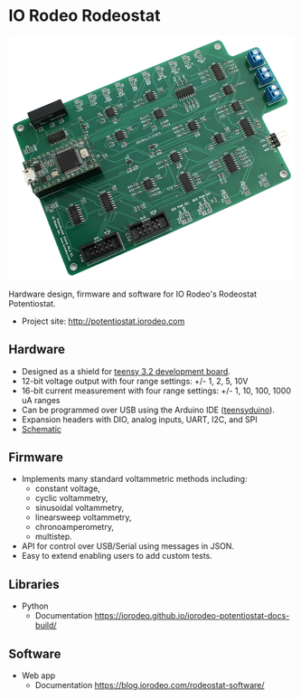 # IO Rodeo Rodeostat 

![alt text](/images/rstat_v0p2_cutout_scaled.png)

Hardware design, firmware and software for IO Rodeo's Rodeostat Potentiostat. 

* Project site: http://potentiostat.iorodeo.com 

## Hardware

* Designed as a shield for  [teensy 3.2 development board](https://www.pjrc.com/teensy/teensy31.html).   
* 12-bit voltage output with four range settings:  +/- 1, 2, 5, 10V
* 16-bit current measurement with four  range settings: +/- 1, 10, 100, 1000 uA ranges
* Can be programmed over USB using the Arduino IDE ([teensyduino](https://www.pjrc.com/teensy/td_download.html)).  
* Expansion headers with DIO, analog inputs, UART, I2C, and SPI 
* [Schematic](https://github.com/iorodeo/potentiostat/releases/download/v0.1/potentiostat_shield_schematic_v0p1r2.pdf)


## Firmware

* Implements many standard voltammetric methods including: 
    - constant voltage, 
    - cyclic voltammetry, 
    - sinusoidal voltammetry,
    - linearsweep voltammetry, 
    - chronoamperometry, 
    - multistep. 
* API for control over USB/Serial using messages in JSON. 
* Easy to extend enabling users to add custom tests. 

## Libraries

* Python 
    - Documentation https://iorodeo.github.io/iorodeo-potentiostat-docs-build/

## Software

* Web app
    - Documentation https://blog.iorodeo.com/rodeostat-software/
